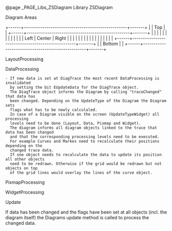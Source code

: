 @page _PAGE_Libs_ZSDiagram Library ZSDiagram

Diagram Areas

+------+--------------------------------------------------+-------+
|      |                    Top                           |       |
+------+--------------------------------------------------+-------+
|      |                                                  |       |
|      |                                                  |       |
|      |                                                  |       |
| Left |                    Center                        | Right |
|      |                                                  |       |
|      |                                                  |       |
|      |                                                  |       |
|      |                                                  |       |
+------+--------------------------------------------------+-------+
|      |                    Bottom                        |       |
+------+--------------------------------------------------+-------+

LayoutProcessing

DataProcessing

    - If new data is set at DiagTrace the most recent DataProcessing is invalidated
      by setting the bit EUpdateData for the DiagTrace object.
      The DiagTrace object informs the Diagram by calling "traceChanged" that data has
      been changed. Depending on the UpdateType of the Diagram the Diagram sets
      flags what has to be newly calculaled.
      In case of a Diagram visible on the screen (UpdateTypeWidget) all processing
      levels need to be done (Layout, Data, Pixmap and Widget).
      The diagram informs all diagram objects linked to the trace that data has been changed
      and that the corresponding processing levels need to be executed.
      For example Curves and Markes need to recalculate their positions depending on the
      changed trace data.
      If one object needs to recalculate the data to update its position all other objects
      need to be redrawn. Otherwise if the grid would be redrawn but not objects on top
      of the grid lines would overlay the lines of the curve object.

PixmapProcessing

WidgetProcessing


Update

If data has been changed and the flags have been set at all objects (incl. the diagram itself)
the Diagrams update method is called to process the changed data.


